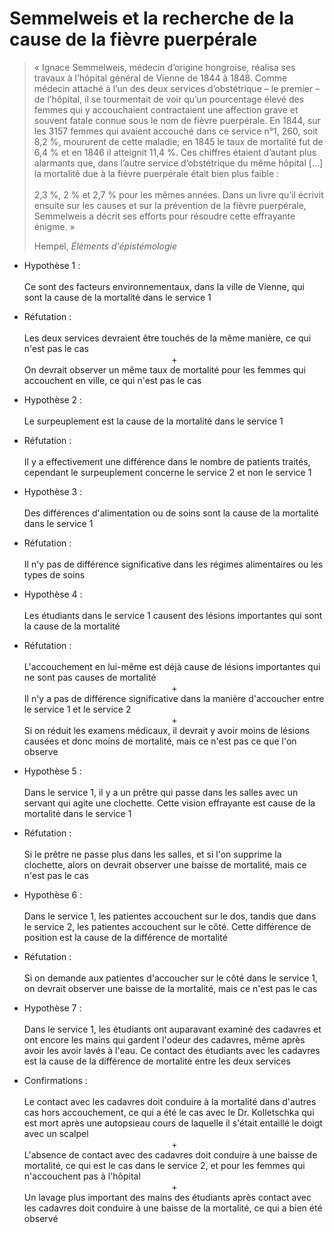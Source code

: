 # Semmelweis et la recherche de la cause de la fièvre puerpérale

>« Ignace Semmelweis, médecin d’origine hongroise, réalisa ses travaux à l’hôpital général de Vienne de 1844 à 1848. Comme médecin attaché à l’un des deux services d’obstétrique – le premier – de l’hôpital, il se tourmentait de voir qu’un pourcentage élevé des femmes qui y accouchaient contractaient une affection grave et souvent fatale connue sous le nom de fièvre puerpérale. En 1844, sur les 3157 femmes qui avaient accouché dans ce service n°1, 260, soit 8,2 %, moururent de cette maladie; en 1845 le taux de mortalité fut de 6,4 % et en 1846 il atteignit 11,4 %. Ces chiffres étaient d’autant plus alarmants que, dans l’autre service d’obstétrique du même hôpital […] la mortalité due à la fièvre puerpérale était bien plus faible :<br><br>2,3 %, 2 % et 2,7 % pour les mêmes années. Dans un livre qu’il écrivit ensuite sur les causes et sur la prévention de la fièvre puerpérale, Semmelweis a décrit ses efforts pour résoudre cette effrayante énigme. »
>
>Hempel, _Éléments d'épistémologie_

- Hypothèse 1 :<br><br>Ce sont des facteurs environnementaux, dans la ville de Vienne, qui sont la cause de la mortalité dans le service 1
- Réfutation :<br><br>Les deux services devraient être touchés de la même manière, ce qui n'est pas le cas<span>+</span>On devrait observer un même taux de mortalité pour les femmes qui accouchent en ville, ce qui n'est pas le cas

- Hypothèse 2 :<br><br>Le surpeuplement est la cause de la mortalité dans le service 1
- Réfutation :<br><br>Il y a effectivement une différence dans le nombre de patients traités, cependant le surpeuplement concerne le service 2 et non le service 1

- Hypothèse 3 :<br><br>Des différences d'alimentation ou de soins sont la cause de la mortalité dans le service 1
- Réfutation :<br><br>Il n'y pas de différence significative dans les régimes alimentaires ou les types de soins

- Hypothèse 4 :<br><br>Les étudiants dans le service 1 causent des lésions importantes qui sont la cause de la mortalité
- Réfutation :<br><br>L'accouchement en lui-même est déjà cause de lésions importantes qui ne sont pas causes de mortalité<span>+</span>Il n'y a pas de différence significative dans la manière d'accoucher entre le service 1 et le service 2<span>+</span>Si on réduit les examens médicaux, il devrait y avoir moins de lésions causées et donc moins de mortalité, mais ce n'est pas ce que l'on observe

- Hypothèse 5 :<br><br>Dans le service 1, il y a un prêtre qui passe dans les salles avec un servant qui agite une clochette. Cette vision effrayante est cause de la mortalité dans le service 1
- Réfutation :<br><br>Si le prêtre ne passe plus dans les salles, et si l'on supprime la clochette, alors on devrait observer une baisse de mortalité, mais ce n'est pas le cas

- Hypothèse 6 :<br><br>Dans le service 1, les patientes accouchent sur le dos, tandis que dans le service 2, les patientes accouchent sur le côté. Cette différence de position est la cause de la différence de mortalité
- Réfutation :<br><br>Si on demande aux patientes d'accoucher sur le côté dans le service 1, on devrait observer une baisse de la mortalité, mais ce n'est pas le cas

- Hypothèse 7 :<br><br>Dans le service 1, les étudiants ont auparavant examiné des cadavres et ont encore les mains qui gardent l'odeur des cadavres, même après avoir les avoir lavés à l'eau. Ce contact des étudiants avec les cadavres est la cause de la différence de mortalité entre les deux services

- Confirmations :<br><br>Le contact avec les cadavres doit conduire à la mortalité dans d'autres cas hors accouchement, ce qui a été le cas avec le Dr. Kolletschka qui est mort après une autopsieau cours de laquelle il s'était entaillé le doigt avec un scalpel<span>+</span>L'absence de contact avec des cadavres doit conduire à une baisse de mortalité, ce qui est le cas dans le service 2, et pour les femmes qui n'accouchent pas à l'hôpital<span>+</span>Un lavage plus important des mains des étudiants après contact avec les cadavres doit conduire à une baisse de la mortalité, ce qui a bien été observé

<style>span {display:block; text-align:center;}</style>